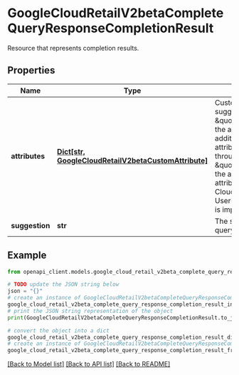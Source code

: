 # GoogleCloudRetailV2betaCompleteQueryResponseCompletionResult

Resource that represents completion results.

## Properties

Name | Type | Description | Notes
------------ | ------------- | ------------- | -------------
**attributes** | [**Dict[str, GoogleCloudRetailV2betaCustomAttribute]**](GoogleCloudRetailV2betaCustomAttribute.md) | Custom attributes for the suggestion term. * For \&quot;user-data\&quot;, the attributes are additional custom attributes ingested through BigQuery. * For \&quot;cloud-retail\&quot;, the attributes are product attributes generated by Cloud Retail. It requires UserEvent.product_details is imported properly. | [optional] 
**suggestion** | **str** | The suggestion for the query. | [optional] 

## Example

```python
from openapi_client.models.google_cloud_retail_v2beta_complete_query_response_completion_result import GoogleCloudRetailV2betaCompleteQueryResponseCompletionResult

# TODO update the JSON string below
json = "{}"
# create an instance of GoogleCloudRetailV2betaCompleteQueryResponseCompletionResult from a JSON string
google_cloud_retail_v2beta_complete_query_response_completion_result_instance = GoogleCloudRetailV2betaCompleteQueryResponseCompletionResult.from_json(json)
# print the JSON string representation of the object
print(GoogleCloudRetailV2betaCompleteQueryResponseCompletionResult.to_json())

# convert the object into a dict
google_cloud_retail_v2beta_complete_query_response_completion_result_dict = google_cloud_retail_v2beta_complete_query_response_completion_result_instance.to_dict()
# create an instance of GoogleCloudRetailV2betaCompleteQueryResponseCompletionResult from a dict
google_cloud_retail_v2beta_complete_query_response_completion_result_from_dict = GoogleCloudRetailV2betaCompleteQueryResponseCompletionResult.from_dict(google_cloud_retail_v2beta_complete_query_response_completion_result_dict)
```
[[Back to Model list]](../README.md#documentation-for-models) [[Back to API list]](../README.md#documentation-for-api-endpoints) [[Back to README]](../README.md)



